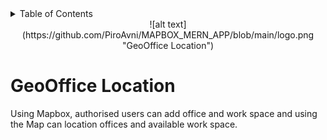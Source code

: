 <!-- TABLE OF CONTENTS -->
<details>
  <summary>Table of Contents</summary>
  <ol>
    <li><a href="#GeoOffice Location">About The Project</a></li>
    <li><a href="#installation">Installation </a></li>
    <li><a href="#usage">Usage</a></li>
    <li><a href="#technologies">Technologies</a></li>
    <li><a href="#process">Process</a></li>
    <li><a href="#testing">Testing</a></li>
    <li><a href="#challenges">Wins & Challenges</a>
    <li><a href="#contribution">Contribution</a></li>
    <li><a href="#license">License</a></li>
  </ol>
</details>

<div style="text-align: center;">
  ![alt text](https://github.com/PiroAvni/MAPBOX_MERN_APP/blob/main/logo.png "GeoOffice Location")
</div>


<!-- ABOUT THE PROJECT -->
# GeoOffice Location

Using Mapbox, authorised users can add office and work space and using the Map can location offices and available work space. 
